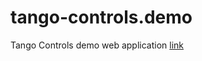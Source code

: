 # tango-controls.demo

Tango Controls demo web application [link](https://ingvord.github.io/tango-controls.demo/)
